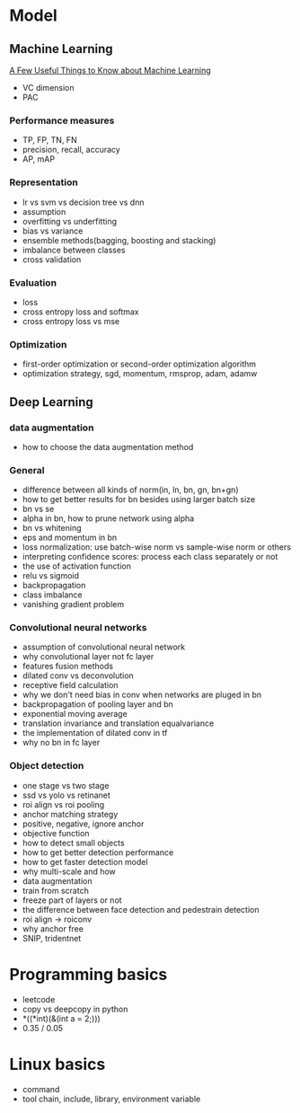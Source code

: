 
# Model

## Machine Learning
[A Few Useful Things to Know about Machine Learning](https://homes.cs.washington.edu/~pedrod/papers/cacm12.pdf)

- VC dimension
- PAC

### Performance measures
- TP, FP, TN, FN
- precision, recall, accuracy
- AP, mAP

### Representation
- lr vs svm vs decision tree vs dnn
- assumption
- overfitting vs underfitting
- bias vs variance
- ensemble methods(bagging, boosting and stacking)
- imbalance between classes
- cross validation

### Evaluation
- loss
- cross entropy loss and softmax
- cross entropy loss vs mse

### Optimization

- first-order optimization or second-order optimization algorithm
- optimization strategy, sgd, momentum, rmsprop, adam, adamw

## Deep Learning

### data augmentation
- how to choose the data augmentation method

### General
- difference between all kinds of norm(in, ln, bn, gn, bn+gn)
- how to get better results for bn besides using larger batch size
- bn vs se
- alpha in bn, how to prune network using alpha
- bn vs whitening
- eps and momentum in bn
- loss normalization: use batch-wise norm vs sample-wise norm or others
- interpreting confidence scores: process each class separately or not
- the use of activation function
- relu vs sigmoid
- backpropagation
- class imbalance
- vanishing gradient problem

### Convolutional neural networks
- assumption of convolutional neural network
- why convolutional layer not fc layer
- features fusion methods
- dilated conv vs deconvolution
- receptive field calculation
- why we don't need bias in conv when networks are pluged in bn
- backpropagation of pooling layer and bn
- exponential moving average
- translation invariance and translation equalvariance
- the implementation of dilated conv in tf
- why no bn in fc layer

### Object detection 
- one stage vs two stage
- ssd vs yolo vs retinanet
- roi align vs roi pooling
- anchor matching strategy
- positive, negative, ignore anchor
- objective function
- how to detect small objects
- how to get better detection performance
- how to get faster detection model
- why multi-scale and how
- data augmentation
- train from scratch
- freeze part of layers or not
- the difference between face detection and pedestrain detection
- roi align -> roiconv
- why anchor free
- SNIP, tridentnet

# Programming basics
- leetcode
- copy vs deepcopy in python
- *((*int)(&(int a = 2;)))
- 0.35 / 0.05

# Linux basics
- command
- tool chain, include, library, environment variable
